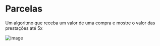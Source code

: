 # Parcelas
Um algoritmo que receba um valor de uma compra e mostre o valor das prestações até 5x

![image](https://user-images.githubusercontent.com/105546921/222288254-87189319-a2c4-424a-9826-71f575b8b8fa.png)
